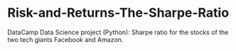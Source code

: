 # Risk-and-Returns-The-Sharpe-Ratio
DataCamp Data Science project (Python): Sharpe ratio for the stocks of the two tech giants Facebook and Amazon.
